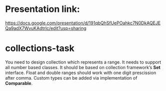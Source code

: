 # Presentation link:
https://docs.google.com/presentation/d/191qbQhSfUePOahkc7N0DkAQEJEQa9adX7WvuKAdtrlc/edit?usp=sharing

# collections-task
You need to design collection which represents a range. It needs to support all number based classes.
It should be based on collection framework’s **Set** interface.
Float and double ranges should work with one digit prescission after comma.
Custom types can be added via implementation of **Comparable**.
